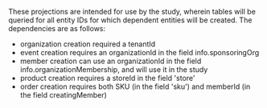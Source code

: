 These projections are intended for use by the study, wherein tables will be queried for all entity IDs for which 
dependent entities will be created. The dependencies are as follows:
- organization creation required a tenantId
- event creation requires an organizationId in the field info.sponsoringOrg
- member creation can use an organizationId in the field info.organizationMembership, and will use it in the study
- product creation requires a storeId in the field 'store'
- order creation requires both SKU (in the field 'sku') and memberId (in the field creatingMember)